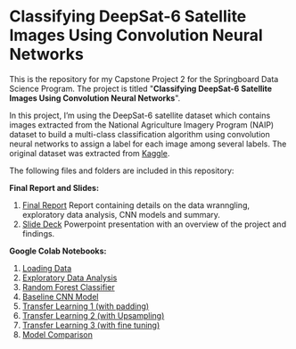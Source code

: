 # Classifying DeepSat-6 Satellite Images Using Convolution Neural Networks


This is the repository for my Capstone Project 2 for the Springboard Data Science Program. The project is titled "**Classifying DeepSat-6 Satellite Images Using Convolution Neural Networks**".

In this project, I’m using the DeepSat-6 satellite dataset which contains images extracted from the National Agriculture Imagery Program (NAIP) dataset to build a multi-class classification algorithm using convolution neural networks to assign a label for each image among several labels. The original dataset was extracted from [Kaggle](https://www.kaggle.com/crawford/deepsat-sat6).

The following files and folders are included in this repository: 

**Final Report and Slides:**
1) [Final Report](https://docs.google.com/document/d/1w4TllrZ2kQC6areX6Oc6N0IUNpmSfVK1ArKFE2regoo/edit?usp=sharing) 
    Report containing details on the data wranngling, exploratory data analysis, CNN models and summary.
2) [Slide Deck](https://docs.google.com/presentation/d/1y9HZuSLNfHZ4z4cfJZud0EkyQXB9pITpwzZ4jri5h2E/edit?usp=sharing)
    Powerpoint presentation with an overview of the project and findings.


**Google Colab Notebooks:**
1) [Loading Data](https://github.com/varsha2509/Springboard-DS/blob/master/Capstone2/Colab/DeepSat6_LoadData.ipynb)
2) [Exploratory Data Analysis](https://github.com/varsha2509/Springboard-DS/blob/master/Capstone2/Colab/DeepSat6_ExploratoryDataAnalysis.ipynb)
3) [Random Forest Classifier](https://github.com/varsha2509/Springboard-DS/blob/master/Capstone2/Colab/DeepSat6_RandomForest.ipynb)
4) [Baseline CNN Model](https://github.com/varsha2509/Springboard-DS/blob/master/Capstone2/Colab/DeepSat6_CNN.ipynb)
5) [Transfer Learning 1 (with padding)](https://github.com/varsha2509/Springboard-DS/blob/master/Capstone2/Colab/%20DeepSat6_Vgg16_TL_Base_WithPadding.ipynb%20) 
6) [Transfer Learning 2 (with Upsampling)](https://github.com/varsha2509/Springboard-DS/blob/master/Capstone2/Colab/DeepSat6_Vgg16_TL_Base_UpSampling.ipynb)
7) [Transfer Learning 3 (with fine tuning)](https://github.com/varsha2509/Springboard-DS/blob/master/Capstone2/Colab/DeepSat6_Vgg16_FineTuning_WithPadding.ipynb)
8) [Model Comparison](https://github.com/varsha2509/Springboard-DS/blob/master/Capstone2/Colab/DeepSat6_CNN_Model_Comparison.ipynb)


